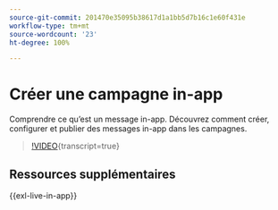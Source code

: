 ```yaml
---
source-git-commit: 201470e35095b38617d1a1bb5d7b16c1e60f431e
workflow-type: tm+mt
source-wordcount: '23'
ht-degree: 100%

---
```

# Créer une campagne in-app

Comprendre ce qu’est un message in-app. Découvrez comment créer, configurer et publier des messages in-app dans les campagnes.

>[!VIDEO](https://video.tv.adobe.com/v/3410430?quality=12&learn=on){transcript=true}

## Ressources supplémentaires

{{exl-live-in-app}}
